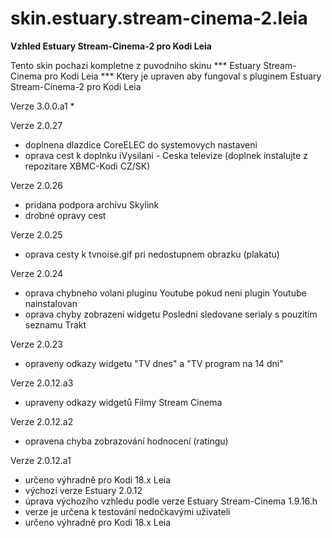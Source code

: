 # skin.estuary.stream-cinema-2.leia
**Vzhled Estuary Stream-Cinema-2 pro Kodi Leia**

Tento skin pochazi kompletne z puvodniho skinu *** Estuary Stream-Cinema pro Kodi Leia *** Ktery je upraven aby fungoval s pluginem 
 Estuary Stream-Cinema-2 pro Kodi Leia

Verze 3.0.0.a1
* 


Verze 2.0.27
* doplnena dlazdice CoreELEC do systemovych nastaveni
* oprava cest k doplnku iVysilani - Ceska televize (doplnek instalujte z repozitare XBMC-Kodi CZ/SK)

Verze 2.0.26
* pridana podpora archivu Skylink
* drobné opravy cest

Verze 2.0.25
* oprava cesty k tvnoise.gif pri nedostupnem obrazku (plakatu)

Verze 2.0.24
* oprava chybneho volani pluginu Youtube pokud neni plugin Youtube nainstalovan
* oprava chyby zobrazeni widgetu Posledni sledovane serialy s pouzitim seznamu Trakt

Verze 2.0.23
* opraveny odkazy widgetu "TV dnes" a "TV program na 14 dni"

Verze 2.0.12.a3
* upraveny odkazy widgetů Filmy Stream Cinema

Verze 2.0.12.a2
* opravena chyba zobrazování hodnocení (ratingu)

Verze 2.0.12.a1
* určeno výhradně pro Kodi 18.x Leia
* výchozí verze Estuary 2.0.12
* úprava výchozího vzhledu podle verze Estuary Stream-Cinema 1.9.16.h
* verze je určena k testování nedočkavými uživateli
* určeno výhradně pro Kodi 18.x Leia
